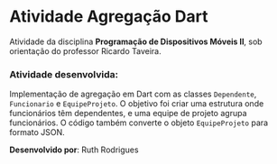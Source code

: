 # Atividade Agregação Dart

Atividade da disciplina **Programação de Dispositivos Móveis II**, sob orientação do professor Ricardo Taveira.

### Atividade desenvolvida:

Implementação de agregação em Dart com as classes `Dependente`, `Funcionario` e `EquipeProjeto`. O objetivo foi criar uma estrutura onde funcionários têm dependentes, e uma equipe de projeto agrupa funcionários. O código também converte o objeto `EquipeProjeto` para formato JSON.

**Desenvolvido por**: Ruth Rodrigues
